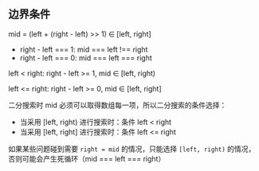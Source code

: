 ## 边界条件

mid = (left + (right - left) >> 1) ∈ [left, right] 

- right - left === 1:	mid === left !== right
- right - left === 0:    mid === left === right

left < right:    right - left >= 1, mid ∈ [left, right)

left <= right:    right - left >= 0, mid ∈ [left, right]

二分搜索时 mid 必须可以取得数组每一项，所以二分搜索的条件选择：

- 当采用 [left, right) 进行搜索时：条件 left < right
- 当采用 [left, right] 进行搜索时：条件 left <= right

如果某些问题碰到需要 `right = mid` 的情况，只能选择 `[left, right)` 的情况，否则可能会产生死循环（mid === left === right）